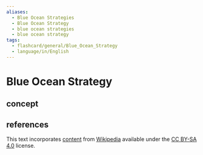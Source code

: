 ```yaml
---
aliases:
  - Blue Ocean Strategies
  - Blue Ocean Strategy
  - blue ocean strategies
  - blue ocean strategy
tags:
  - flashcard/general/Blue_Ocean_Strategy
  - language/in/English
---
```


# Blue Ocean Strategy

## concept

## references

This text incorporates [content](https://en.wikipedia.org/wiki/Blue_Ocean_Strategy) from [Wikipedia](Wikipedia.md) available under the [CC BY-SA 4.0](https://creativecommons.org/licenses/by-sa/4.0/) license.
